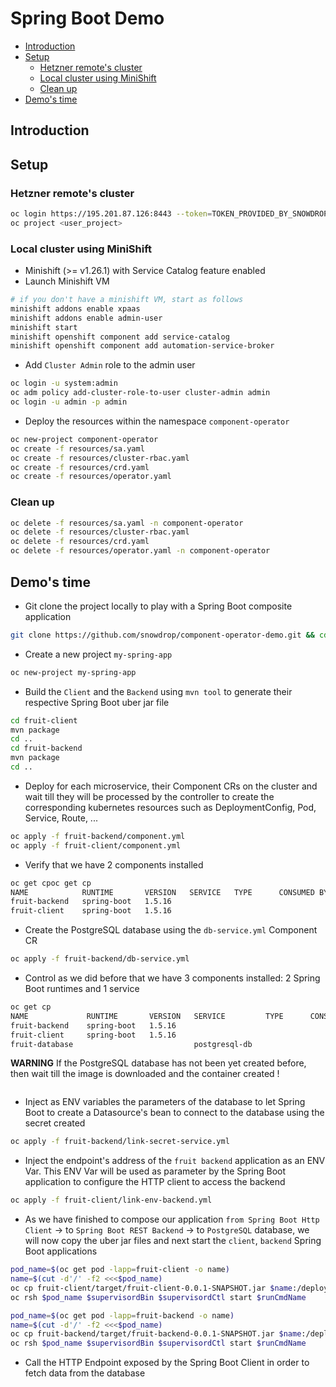 # Spring Boot Demo

 * [Introduction](#introduction)
 * [Setup](#setup)
    * [Hetzner remote's cluster](#hetzner-remotes-cluster)
    * [Local cluster using MiniShift](#local-cluster-using-minishift)
    * [Clean up](#clean-up)
 * [Demo's time](#demos-time)


## Introduction

## Setup

### Hetzner remote's cluster
```bash
oc login https://195.201.87.126:8443 --token=TOKEN_PROVIDED_BY_SNOWDROP_TEAM
oc project <user_project>
```

### Local cluster using MiniShift

- Minishift (>= v1.26.1) with Service Catalog feature enabled
- Launch Minishift VM

```bash
# if you don't have a minishift VM, start as follows
minishift addons enable xpaas
minishift addons enable admin-user
minishift start
minishift openshift component add service-catalog
minishift openshift component add automation-service-broker
```

- Add `Cluster Admin` role to the admin user
```bash
oc login -u system:admin
oc adm policy add-cluster-role-to-user cluster-admin admin
oc login -u admin -p admin
```

- Deploy the resources within the namespace `component-operator`

```bash
oc new-project component-operator
oc create -f resources/sa.yaml
oc create -f resources/cluster-rbac.yaml
oc create -f resources/crd.yaml
oc create -f resources/operator.yaml
```

### Clean up
```bash
oc delete -f resources/sa.yaml -n component-operator
oc delete -f resources/cluster-rbac.yaml
oc delete -f resources/crd.yaml 
oc delete -f resources/operator.yaml -n component-operator
```

## Demo's time

- Git clone the project locally to play with a Spring Boot composite application
```bash
git clone https://github.com/snowdrop/component-operator-demo.git && cd component-operator-demo
```

- Create a new project `my-spring-app`
```bash
oc new-project my-spring-app
```

- Build the `Client` and the `Backend` using `mvn tool` to generate their respective  Spring Boot uber jar file
```bash
cd fruit-client
mvn package
cd ..
cd fruit-backend
mvn package
cd ..
``` 

- Deploy for each microservice, their Component CRs on the cluster and wait till they will be processed by the controller 
  to create the corresponding kubernetes resources such as DeploymentConfig, Pod, Service, Route, ...
```bash
oc apply -f fruit-backend/component.yml
oc apply -f fruit-client/component.yml
```  

- Verify that we have 2 components installed
```bash
oc get cpoc get cp
NAME            RUNTIME       VERSION   SERVICE   TYPE      CONSUMED BY   AGE
fruit-backend   spring-boot   1.5.16                                      34s
fruit-client    spring-boot   1.5.16                                      32s
```

- Create the PostgreSQL database using the `db-service.yml` Component CR
```bash
oc apply -f fruit-backend/db-service.yml
```

- Control as we did before that we have 3 components installed: 2 Spring Boot runtimes and 1 service
```bash
oc get cp
NAME             RUNTIME       VERSION   SERVICE         TYPE      CONSUMED BY   AGE
fruit-backend    spring-boot   1.5.16                                            2m
fruit-client     spring-boot   1.5.16                                            2m
fruit-database                           postgresql-db                           6s
```

**WARNING** If the PostgreSQL database has not been yet created before, then wait till the image is downloaded and the container created !
```bash

```

- Inject as ENV variables the parameters of the database to let Spring Boot to create a Datasource's bean to connect to the database using the
  secret created 
```bash
oc apply -f fruit-backend/link-secret-service.yml
```  

- Inject the endpoint's address of the `fruit backend` application as an ENV Var. This ENV Var will be used as parameter by the Spring Boot application
  to configure the HTTP client to access the backend
```bash
oc apply -f fruit-client/link-env-backend.yml
``` 

- As we have finished to compose our application `from Spring Boot Http Client` -> to `Spring Boot REST Backend` -> to `PostgreSQL` database, we will 
  now copy the uber jar files and next start the `client`, `backend` Spring Boot applications
```bash
pod_name=$(oc get pod -lapp=fruit-client -o name)
name=$(cut -d'/' -f2 <<<$pod_name)
oc cp fruit-client/target/fruit-client-0.0.1-SNAPSHOT.jar $name:/deployments/app.jar
oc rsh $pod_name $supervisordBin $supervisordCtl start $runCmdName

pod_name=$(oc get pod -lapp=fruit-backend -o name)
name=$(cut -d'/' -f2 <<<$pod_name)
oc cp fruit-backend/target/fruit-backend-0.0.1-SNAPSHOT.jar $name:/deployments/app.jar
oc rsh $pod_name $supervisordBin $supervisordCtl start $runCmdName
```   

- Call the HTTP Endpoint exposed by the Spring Boot Client in order to fetch data from the database
```bash

``` 
  
